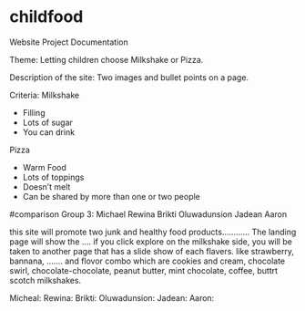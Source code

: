 # childfood
Website Project Documentation

Theme: Letting children choose Milkshake or Pizza.

Description of the site: Two images and bullet points on a page.

Criteria:
Milkshake
- Filling
- Lots of sugar
- You can drink

Pizza
- Warm Food
- Lots of toppings
- Doesn’t melt
- Can be shared by more than one or two people

 #comparison
Group 3:
Michael
Rewina
Brikti
Oluwadunsion
Jadean
Aaron

this site will promote two junk and healthy food products............
The landing page will show the ....
if you click explore on the milkshake side, you will be taken to another page that has a slide show of each flavers. like strawberry, bannana, ....... and flovor combo which are cookies and cream, chocolate swirl, chocolate-chocolate, peanut butter, mint chocolate, coffee, buttrt scotch milkshakes. 



Micheal:
Rewina:
Brikti:
Oluwadunsion:
Jadean:
Aaron: